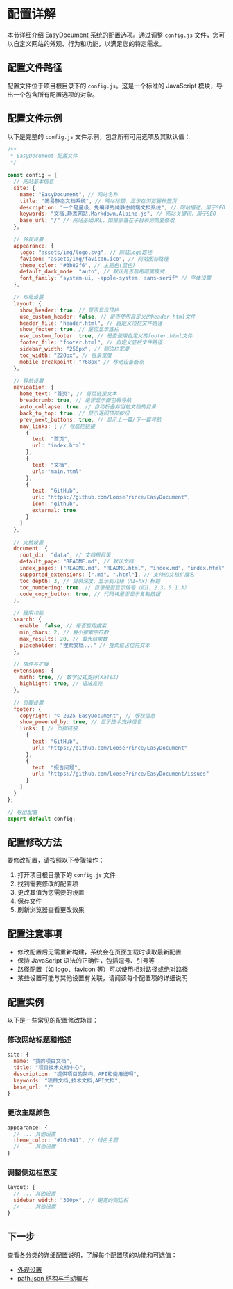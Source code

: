 # 配置详解

本节详细介绍 EasyDocument 系统的配置选项。通过调整 `config.js` 文件，您可以自定义网站的外观、行为和功能，以满足您的特定需求。

## 配置文件路径

配置文件位于项目根目录下的 `config.js`。这是一个标准的 JavaScript 模块，导出一个包含所有配置选项的对象。


## 配置文件示例

以下是完整的 `config.js` 文件示例，包含所有可用选项及其默认值：

```javascript
/**
 * EasyDocument 配置文件
 */

const config = {
  // 网站基本信息
  site: {
    name: "EasyDocument", // 网站名称
    title: "简易静态文档系统", // 网站标题，显示在浏览器标签页
    description: "一个轻量级、免编译的纯静态前端文档系统", // 网站描述，用于SEO
    keywords: "文档,静态网站,Markdown,Alpine.js", // 网站关键词，用于SEO
    base_url: "/" // 网站基础URL，如果部署在子目录则需要修改
  },

  // 外观设置
  appearance: {
    logo: "assets/img/logo.svg", // 网站Logo路径
    favicon: "assets/img/favicon.ico", // 网站图标路径
    theme_color: "#3b82f6", // 主题色(蓝色)
    default_dark_mode: "auto", // 默认是否启用暗黑模式
    font_family: "system-ui, -apple-system, sans-serif" // 字体设置
  },

  // 布局设置
  layout: {
    show_header: true, // 是否显示顶栏
    use_custom_header: false, // 是否使用自定义的header.html文件
    header_file: "header.html", // 自定义顶栏文件路径
    show_footer: true, // 是否显示底栏
    use_custom_footer: true, // 是否使用自定义的footer.html文件
    footer_file: "footer.html", // 自定义底栏文件路径
    sidebar_width: "250px", // 侧边栏宽度
    toc_width: "220px", // 目录宽度
    mobile_breakpoint: "768px" // 移动设备断点
  },

  // 导航设置
  navigation: {
    home_text: "首页", // 首页链接文本
    breadcrumb: true, // 是否显示面包屑导航
    auto_collapse: true, // 自动折叠非当前文档的目录
    back_to_top: true, // 显示返回顶部按钮
    prev_next_buttons: true, // 显示上一篇/下一篇导航
    nav_links: [ // 导航栏链接
      {
        text: "首页",
        url: "index.html"
      },
      {
        text: "文档",
        url: "main.html"
      },
      {
        text: "GitHub",
        url: "https://github.com/LoosePrince/EasyDocument",
        icon: "github",
        external: true
      }
    ]
  },

  // 文档设置
  document: {
    root_dir: "data", // 文档根目录
    default_page: "README.md", // 默认文档
    index_pages: ["README.md", "README.html", "index.md", "index.html"], // 索引页文件名
    supported_extensions: [".md", ".html"], // 支持的文档扩展名
    toc_depth: 3, // 目录深度，显示到几级（h1~hx）标题
    toc_numbering: true, // 目录是否显示编号（如1，2.3，5.1.3）
    code_copy_button: true, // 代码块是否显示复制按钮
  },

  // 搜索功能
  search: {
    enable: false, // 是否启用搜索
    min_chars: 2, // 最小搜索字符数
    max_results: 20, // 最大结果数
    placeholder: "搜索文档..." // 搜索框占位符文本
  },

  // 插件与扩展
  extensions: {
    math: true, // 数学公式支持(KaTeX)
    highlight: true, // 语法高亮
  },

  // 页脚设置
  footer: {
    copyright: "© 2025 EasyDocument", // 版权信息
    show_powered_by: true, // 显示技术支持信息
    links: [ // 页脚链接
      {
        text: "GitHub",
        url: "https://github.com/LoosePrince/EasyDocument"
      },
      {
        text: "报告问题",
        url: "https://github.com/LoosePrince/EasyDocument/issues"
      }
    ]
  }
};

// 导出配置
export default config;
```

## 配置修改方法

要修改配置，请按照以下步骤操作：

1. 打开项目根目录下的 `config.js` 文件
2. 找到需要修改的配置项
3. 更改其值为您需要的设置
4. 保存文件
5. 刷新浏览器查看更改效果

## 配置注意事项

- 修改配置后无需重新构建，系统会在页面加载时读取最新配置
- 保持 JavaScript 语法的正确性，包括逗号、引号等
- 路径配置（如 logo、favicon 等）可以使用相对路径或绝对路径
- 某些设置可能与其他设置有关联，请阅读每个配置项的详细说明

## 配置实例

以下是一些常见的配置修改场景：

### 修改网站标题和描述

```javascript
site: {
  name: "我的项目文档",
  title: "项目技术文档中心",
  description: "提供项目的架构、API和使用说明",
  keywords: "项目文档,技术文档,API文档",
  base_url: "/"
}
```

### 更改主题颜色

```javascript
appearance: {
  // ... 其他设置
  theme_color: "#10b981", // 绿色主题
  // ... 其他设置
}
```

### 调整侧边栏宽度

```javascript
layout: {
  // ... 其他设置
  sidebar_width: "300px", // 更宽的侧边栏
  // ... 其他设置
}
```

## 下一步

查看各分类的详细配置说明，了解每个配置项的功能和可选值：

- [外观设置](?path=配置详解/外观设置.md)
- [path.json 结构与手动编写](?path=配置详解/path-json结构.md) 